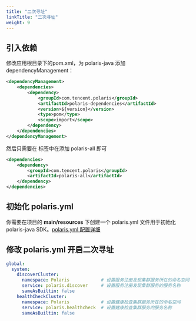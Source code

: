 ```yaml
---
title: "二次寻址"
linkTitle: "二次寻址"
weight: 9
---
```


## 引入依赖

修改应用根目录下的pom.xml，为 polaris-java 添加 dependencyManagement：

```xml
<dependencyManagement>
    <dependencies>
        <dependency>
            <groupId>com.tencent.polaris</groupId>
            <artifactId>polaris-dependencies</artifactId>
            <version>${version}</version>
            <type>pom</type>
            <scope>import</scope>
        </dependency>
    </dependencies>
</dependencyManagement>
```

然后只需要在 **<dependencies></dependencies>** 标签中在添加 polaris-all 即可

```xml
<dependencies>
    <dependency>
        <groupId>com.tencent.polaris</groupId>
        <artifactId>polaris-all</artifactId>
    </dependency>
</dependencies>
```


## 初始化 polaris.yml

你需要在项目的 **main/resources** 下创建一个 polaris.yml 文件用于初始化 polaris-java SDK。[polaris.yml 配置详细](https://github.com/polarismesh/polaris-java/blob/main/polaris-common/polaris-config-default/src/main/resources/conf/default-config.yml)


## 修改 polaris.yml 开启二次寻址

```yaml
global:
  system:
    discoverCluster:
      namespace: Polaris            # 设置服务注册发现集群服务所在的命名空间
      service: polaris.discover     # 设置服务注册发现集群服务的服务名称
      sameAsBuiltin: false
    healthCheckCluster:
      namespace: Polaris            # 设置健康检查集群服务所在的命名空间
      service: polaris.healthcheck  # 设置健康检查集群服务的服务名称
      sameAsBuiltin: false
```
